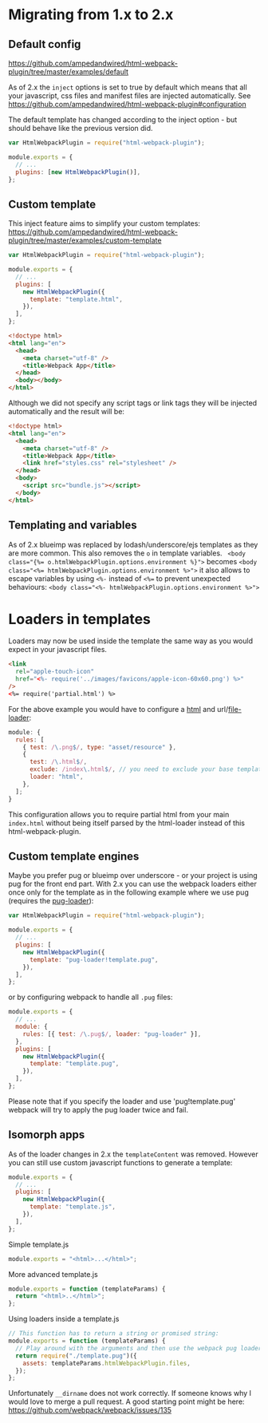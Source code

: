 # Migrating from 1.x to 2.x

## Default config

https://github.com/ampedandwired/html-webpack-plugin/tree/master/examples/default

As of 2.x the `inject` options is set to true by default which means that all your javascript, css files and manifest files are injected automatically. See https://github.com/ampedandwired/html-webpack-plugin#configuration

The default template has changed according to the inject option - but should behave like the previous version did.

```js
var HtmlWebpackPlugin = require("html-webpack-plugin");

module.exports = {
  // ...
  plugins: [new HtmlWebpackPlugin()],
};
```

## Custom template

This inject feature aims to simplify your custom templates:
https://github.com/ampedandwired/html-webpack-plugin/tree/master/examples/custom-template

```js
var HtmlWebpackPlugin = require("html-webpack-plugin");

module.exports = {
  // ...
  plugins: [
    new HtmlWebpackPlugin({
      template: "template.html",
    }),
  ],
};
```

```html
<!doctype html>
<html lang="en">
  <head>
    <meta charset="utf-8" />
    <title>Webpack App</title>
  </head>
  <body></body>
</html>
```

Although we did not specify any script tags or link tags they will be injected automatically and the result will be:

```html
<!doctype html>
<html lang="en">
  <head>
    <meta charset="utf-8" />
    <title>Webpack App</title>
    <link href="styles.css" rel="stylesheet" />
  </head>
  <body>
    <script src="bundle.js"></script>
  </body>
</html>
```

## Templating and variables

As of 2.x blueimp was replaced by lodash/underscore/ejs templates as they are more common.
This also removes the `o` in template variables. ` <body class="{%= o.htmlWebpackPlugin.options.environment %}">` becomes `<body class="<%= htmlWebpackPlugin.options.environment %>">` it also allows to escape variables by using `<%-` instead of `<%=` to prevent unexpected behaviours: `<body class="<%- htmlWebpackPlugin.options.environment %>">`

# Loaders in templates

Loaders may now be used inside the template the same way as you would expect in your javascript files.

```html
<link
  rel="apple-touch-icon"
  href="<%- require('../images/favicons/apple-icon-60x60.png') %>"
/>
<%= require('partial.html') %>
```

For the above example you would have to configure a [html](https://github.com/webpack/html-loader) and url/[file-loader](https://github.com/webpack/file-loader):

```js
module: {
  rules: [
    { test: /\.png$/, type: "asset/resource" },
    {
      test: /\.html$/,
      exclude: /index\.html$/, // you need to exclude your base template (unless you do not want this plugin own templating feature)
      loader: "html",
    },
  ];
}
```

This configuration allows you to require partial html from your main `index.html` without being itself parsed by the html-loader instead of this html-webpack-plugin.

## Custom template engines

Maybe you prefer pug or blueimp over underscore - or your project is using pug for the front end part.
With 2.x you can use the webpack loaders either once only for the template as in the following example
where we use pug (requires the [pug-loader](https://github.com/webpack/pug-loader)):

```js
var HtmlWebpackPlugin = require("html-webpack-plugin");

module.exports = {
  // ...
  plugins: [
    new HtmlWebpackPlugin({
      template: "pug-loader!template.pug",
    }),
  ],
};
```

or by configuring webpack to handle all `.pug` files:

```js
module.exports = {
  // ...
  module: {
    rules: [{ test: /\.pug$/, loader: "pug-loader" }],
  },
  plugins: [
    new HtmlWebpackPlugin({
      template: "template.pug",
    }),
  ],
};
```

Please note that if you specify the loader and use 'pug!template.pug' webpack will try to apply the pug loader twice and fail.

## Isomorph apps

As of the loader changes in 2.x the `templateContent` was removed.
However you can still use custom javascript functions to generate a template:

```js
module.exports = {
  // ...
  plugins: [
    new HtmlWebpackPlugin({
      template: "template.js",
    }),
  ],
};
```

Simple template.js

```js
module.exports = "<html>...</html>";
```

More advanced template.js

```js
module.exports = function (templateParams) {
  return "<html>..</html>";
};
```

Using loaders inside a template.js

```js
// This function has to return a string or promised string:
module.exports = function (templateParams) {
  // Play around with the arguments and then use the webpack pug loader to load the pug:
  return require("./template.pug")({
    assets: templateParams.htmlWebpackPlugin.files,
  });
};
```

Unfortunately `__dirname` does not work correctly.
If someone knows why I would love to merge a pull request.
A good starting point might be here: https://github.com/webpack/webpack/issues/135

